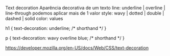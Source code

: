 Text decoration
Aparência decorativa de um texto
line: underline | overline | line-through
podemos aplicar mais de 1 valor
style: wavy | dotted | double | dashed | solid
color: <color> values

h1 {
	text-decoration: underline; /* shorthand */
}

p {
  text-decoration: wavy overline blue; /* shorthand */
}

https://developer.mozilla.org/en-US/docs/Web/CSS/text-decoration